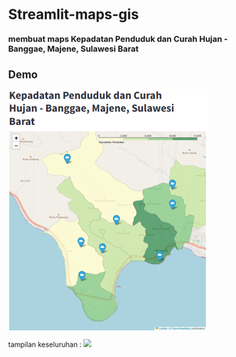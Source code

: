 # Streamlit-maps-gis
### membuat maps Kepadatan Penduduk dan Curah Hujan - Banggae, Majene, Sulawesi Barat
## Demo
![](https://github.com/HaeryaPutri/Streamlit-maps-gis/blob/2d788eddf1649245406cb3e863ff6f695b9c53b5/SIG.png)

tampilan keseluruhan : ![](https://sistem-informasi-geografis.streamlit.app/)
